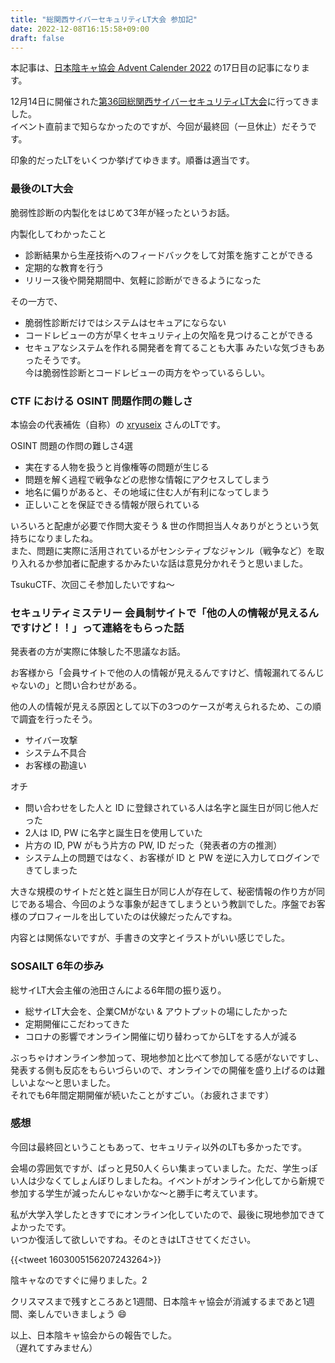 ```yaml
---
title: "総関西サイバーセキュリティLT大会 参加記"
date: 2022-12-08T16:15:58+09:00
draft: false
---
```


本記事は、[日本陰キャ協会 Advent Calender 2022](https://qiita.com/advent-calendar/2022/thar1k_y0u_kirara) の17日目の記事になります。  

12月14日に開催された[第36回総関西サイバーセキュリティLT大会](https://sec-kansai.connpass.com/event/263219/)に行ってきました。  
イベント直前まで知らなかったのですが、今回が最終回（一旦休止）だそうです。  

印象的だったLTをいくつか挙げてゆきます。順番は適当です。  

### 最後のLT大会
脆弱性診断の内製化をはじめて3年が経ったというお話。  

内製化してわかったこと  
- 診断結果から生産技術へのフィードバックをして対策を施すことができる
- 定期的な教育を行う
- リリース後や開発期間中、気軽に診断ができるようになった

その一方で、
- 脆弱性診断だけではシステムはセキュアにならない
- コードレビューの方が早くセキュリティ上の欠陥を見つけることができる
- セキュアなシステムを作れる開発者を育てることも大事
みたいな気づきもあったそうです。  
今は脆弱性診断とコードレビューの両方をやっているらしい。  

### CTF における OSINT 問題作問の難しさ  
本協会の代表補佐（自称）の [xryuseix](https://twitter.com/ryusei_ishika) さんのLTです。  

OSINT 問題の作問の難しさ4選
- 実在する人物を扱うと肖像権等の問題が生じる
- 問題を解く過程で戦争などの悲惨な情報にアクセスしてしまう
- 地名に偏りがあると、その地域に住む人が有利になってしまう
- 正しいことを保証できる情報が限られている  

いろいろと配慮が必要で作問大変そう & 世の作問担当人々ありがとうという気持ちになりましたね。  
また、問題に実際に活用されているがセンシティブなジャンル（戦争など）を取り入れるか参加者に配慮するかみたいな話は意見分かれそうと思いました。

TsukuCTF、次回こそ参加したいですね〜  

### セキュリティミステリー 会員制サイトで「他の人の情報が見えるんですけど！！」って連絡をもらった話
発表者の方が実際に体験した不思議なお話。  

お客様から「会員サイトで他の人の情報が見えるんですけど、情報漏れてるんじゃないの」と問い合わせがある。  

他の人の情報が見える原因として以下の3つのケースが考えられるため、この順で調査を行ったそう。  
- サイバー攻撃
- システム不具合
- お客様の勘違い

オチ
- 問い合わせをした人と ID に登録されている人は名字と誕生日が同じ他人だった
- 2人は ID, PW に名字と誕生日を使用していた
- 片方の ID, PW がもう片方の PW, ID だった（発表者の方の推測）
- システム上の問題ではなく、お客様が ID と PW を逆に入力してログインできてしまった

大きな規模のサイトだと姓と誕生日が同じ人が存在して、秘密情報の作り方が同じである場合、今回のような事象が起きてしまうという教訓でした。序盤でお客様のプロフィールを出していたのは伏線だったんですね。  

内容とは関係ないですが、手書きの文字とイラストがいい感じでした。

### SOSAILT 6年の歩み  
総サイLT大会主催の池田さんによる6年間の振り返り。  

- 総サイLT大会を、企業CMがない & アウトプットの場にしたかった
- 定期開催にこだわってきた
- コロナの影響でオンライン開催に切り替わってからLTをする人が減る  

ぶっちゃけオンライン参加って、現地参加と比べて参加してる感がないですし、発表する側も反応をもらいづらいので、オンラインでの開催を盛り上げるのは難しいよな〜と思いました。  
それでも6年間定期開催が続いたことがすごい。（お疲れさまです）  

### 感想
今回は最終回ということもあって、セキュリティ以外のLTも多かったです。  

会場の雰囲気ですが、ぱっと見50人くらい集まっていました。ただ、学生っぽい人は少なくてしょんぼりしましたね。イベントがオンライン化してから新規で参加する学生が減ったんじゃないかな〜と勝手に考えています。  

私が大学入学したときすでにオンライン化していたので、最後に現地参加できてよかったです。  
いつか復活して欲しいですね。そのときはLTさせてください。  

{{<tweet 1603005156207243264>}}  

陰キャなのですぐに帰りました。2  

クリスマスまで残すところあと1週間、日本陰キャ協会が消滅するまであと1週間、楽しんでいきましょう :smile:  

以上、日本陰キャ協会からの報告でした。  
（遅れてすみません）